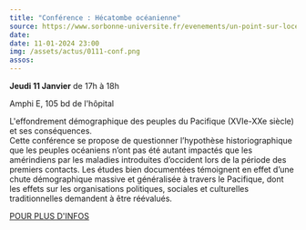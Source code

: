 ```yaml
---
title: "Conférence : Hécatombe océanienne"
source: https://www.sorbonne-universite.fr/evenements/un-point-sur-locean
date:
date: 11-01-2024 23:00
img: /assets/actus/0111-conf.png
assos:
---
```


__Jeudi 11 Janvier__ de 17h à 18h

Amphi E, 105 bd de l'hôpital

L'effondrement démographique des peuples du Pacifique (XVIe-XXe siècle) et ses conséquences.  
Cette conférence se propose de questionner l’hypothèse historiographique que les peuples océaniens n’ont pas été autant impactés que les amérindiens par les maladies introduites d’occident lors de la période des premiers contacts. Les études bien documentées témoignent en effet d’une chute démographique massive et généralisée à travers le Pacifique, dont les effets sur les organisations politiques, sociales et culturelles traditionnelles demandent à être réévalués.

[POUR PLUS D'INFOS](https://sante.sorbonne-universite.fr/evenements/hecatombe-oceanienne)

